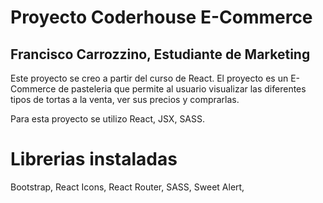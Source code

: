 # Proyecto Coderhouse E-Commerce 

## Francisco Carrozzino, Estudiante de Marketing

Este proyecto se creo a partir del curso de React. El proyecto es un E-Commerce de pasteleria que permite al usuario visualizar las diferentes tipos de tortas a la venta, ver sus precios y comprarlas.

Para esta proyecto se utilizo React, JSX, SASS.

# Librerias instaladas

Bootstrap, React Icons, React Router, SASS, Sweet Alert, 
